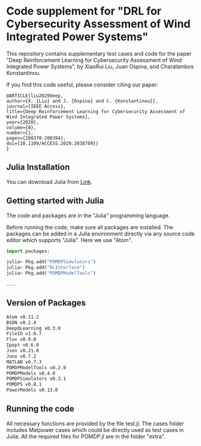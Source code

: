 # Code supplement for "DRL for Cybersecurity Assessment of Wind Integrated Power Systems"


This repository contains supplementary test cases and code for the paper "Deep Reinforcement Learning for Cybersecurity Assessment of Wind Integrated Power Systems", by XiaoRui Liu, Juan Ospina, and Charalambos Konstantinou. 

If you find this code useful, please consider citing our paper:

    @ARTICLE{liu2020deep,
	author={X. {Liu} and J. {Ospina} and C. {Konstantinou}},
	journal={IEEE Access}, 
	title={Deep Reinforcement Learning for Cybersecurity Assessment of Wind Integrated Power Systems}, 
	year={2020},
	volume={8},
	number={},
	pages={208378-208394},
	doi={10.1109/ACCESS.2020.3038769}}
    }
    
    
## Julia Installation

You can download Julia from [Link](https://julialang.org/).


## Getting started with Julia

The code and packages are in the "Julia" programming language. 

Before running the code, make sure all packages are installed. The packages can be added in a Julia environment directly via any source code editor which supports "Julia". Here we use "Atom". 


```python
import packages:

julia> Pkg.add("POMDPSimulators")
julia> Pkg.add("RLInterface")
julia> Pkg.add("POMDPModelTools")

....

```

## Version of Packages 

```bash
Atom v0.11.2
BSON v0.2.4
DeepQLearning v0.3.0
FileIO v1.0.7
Flux v0.9.0
Ipopt v0.6.0
Json v0.21.0
Juno v0.7.2
MATLAB v0.7.3
POMDPModelTools v0.2.0
POMDPModels v0.4.0
POMDPSimulators v0.3.1
POMDPS v0.8.1
PowerModels v0.13.0
```



## Running the code

All necessary functions are provided by the file test.jl. The cases folder includes Matpower cases which could be directly used as test cases in Julia. All the required files for POMDP.jl are in the folder "extra".


